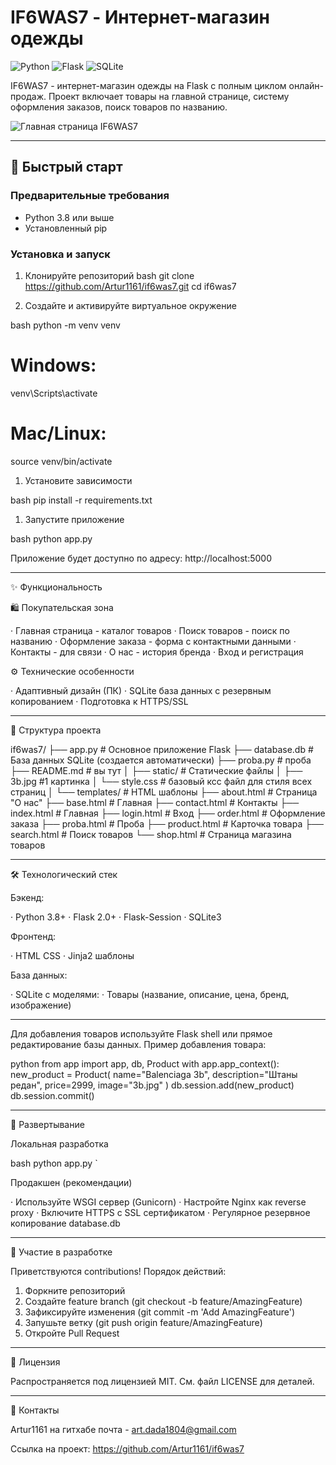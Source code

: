 

# IF6WAS7 - Интернет-магазин одежды

![Python](https://img.shields.io/badge/Python-3.8+-blue.svg)
![Flask](https://img.shields.io/badge/Flask-2.0+-green.svg)
![SQLite](https://img.shields.io/badge/Database-SQLite-lightgrey.svg)

IF6WAS7 - интернет-магазин одежды на Flask с полным циклом онлайн-продаж. Проект включает товары на главной странице, систему оформления заказов, поиск товаров по названию.

![Главная страница IF6WAS7](https://ibb.co/0Rs048zp)

---

## 🚀 Быстрый старт

### Предварительные требования

- Python 3.8 или выше
- Установленный pip

### Установка и запуск

1. Клонируйте репозиторий
bash
git clone https://github.com/Artur1161/if6was7.git
cd if6was7

1. Создайте и активируйте виртуальное окружение

bash
python -m venv venv
# Windows:
venv\Scripts\activate
# Mac/Linux:
source venv/bin/activate

1. Установите зависимости

bash
pip install -r requirements.txt

1. Запустите приложение

bash
python app.py

Приложение будет доступно по адресу: http://localhost:5000

---

✨ Функциональность

🛍 Покупательская зона

· Главная страница - каталог товаров
· Поиск товаров - поиск по названию
· Оформление заказа - форма с контактными данными
· Контакты - для связи
· О нас - история бренда
· Вход и регистрация

⚙️ Технические особенности


· Адаптивный дизайн (ПК)
· SQLite база данных с резервным копированием
· Подготовка к HTTPS/SSL

---

📁 Структура проекта

if6was7/
├── app.py                 # Основное приложение Flask
├── database.db            # База данных SQLite (создается автоматически)
├── proba.py               # проба
├── README.md              # вы тут
│
├── static/               # Статические файлы
│   ├── 3b.jpg       #1 картинка
│   └── style.css               # базовый ксс файл для стиля всех страниц
│
└── templates/                  # HTML шаблоны
    ├── about.html              # Страница "О нас"
    ├── base.html               # Главная
    ├── contact.html            # Контакты
    ├── index.html              # Главная
    ├── login.html              # Вход
    ├── order.html              # Оформление заказа
    ├── proba.html              # Проба
    ├── product.html            # Карточка товара
    ├── search.html             # Поиск товаров
    └── shop.html               # Страница магазина товаров

 
---

🛠 Технологический стек

Бэкенд:

· Python 3.8+
· Flask 2.0+
· Flask-Session
· SQLite3

Фронтенд:

· HTML CSS
· Jinja2 шаблоны

База данных:

· SQLite с моделями:
  · Товары (название, описание, цена, бренд, изображение)

---

Для добавления товаров используйте Flask shell или прямое редактирование базы данных. Пример добавления товара:

python
from app import app, db, Product
with app.app_context():
    new_product = Product(
        name="Balenciaga 3b",
        description="Штаны редан",
        price=2999,
        image="3b.jpg"
    )
    db.session.add(new_product)
    db.session.commit()

---

🚀 Развертывание

Локальная разработка

bash
python app.py
`

Продакшен (рекомендации)

· Используйте WSGI сервер (Gunicorn)
· Настройте Nginx как reverse proxy
· Включите HTTPS с SSL сертификатом
· Регулярное резервное копирование database.db

---

🤝 Участие в разработке

Приветствуются contributions! Порядок действий:
1. Форкните репозиторий
2. Создайте feature branch (git checkout -b feature/AmazingFeature)
3. Зафиксируйте изменения (git commit -m 'Add AmazingFeature')
4. Запушьте ветку (git push origin feature/AmazingFeature)
5. Откройте Pull Request

---

📄 Лицензия

Распространяется под лицензией MIT. См. файл LICENSE для деталей.

---

👥 Контакты

Artur1161 на гитхабе
почта - art.dada1804@gmail.com 

Ссылка на проект: https://github.com/Artur1161/if6was7
